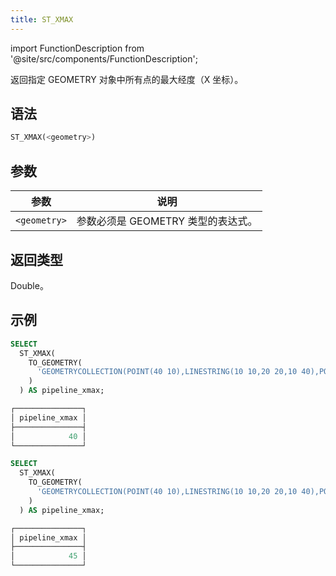 ```yaml
---
title: ST_XMAX
---
```

import FunctionDescription from '@site/src/components/FunctionDescription';

<FunctionDescription description="引入或更新于：v1.2.458"/>

返回指定 GEOMETRY 对象中所有点的最大经度（X 坐标）。

## 语法

```sql
ST_XMAX(<geometry>)
```

## 参数

| 参数 | 说明 |
|--------------|------------------------------------------------------|
| `<geometry>` | 参数必须是 GEOMETRY 类型的表达式。 |

## 返回类型

Double。

## 示例

```sql
SELECT
  ST_XMAX(
    TO_GEOMETRY(
      'GEOMETRYCOLLECTION(POINT(40 10),LINESTRING(10 10,20 20,10 40),POINT EMPTY)'
    )
  ) AS pipeline_xmax;

┌───────────────┐
│ pipeline_xmax │
├───────────────┤
│            40 │
└───────────────┘

SELECT
  ST_XMAX(
    TO_GEOMETRY(
      'GEOMETRYCOLLECTION(POINT(40 10),LINESTRING(10 10,20 20,10 40),POLYGON((40 40,20 45,45 30,40 40)))'
    )
  ) AS pipeline_xmax;

┌───────────────┐
│ pipeline_xmax │
├───────────────┤
│            45 │
└───────────────┘
```